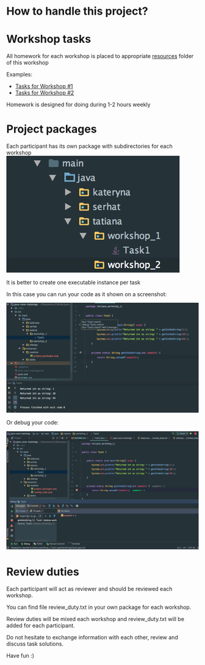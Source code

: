 How to handle this project?
===========================

Workshop tasks
==============

All homework for each workshop is placed to appropriate [resources](https://github.com/tpolishchuk/java-core-trainings/tree/master/src/main/resources/tasks) folder of this workshop

Examples:
* [Tasks for Workshop #1](https://github.com/tpolishchuk/java-core-trainings/tree/master/src/main/resources/tasks/workshop_1)
* [Tasks for Workshop #2](https://github.com/tpolishchuk/java-core-trainings/tree/master/src/main/resources/tasks/workshop_2)

Homework is designed for doing during 1-2 hours weekly

Project packages
================

Each participant has its own package with subdirectories for each workshop 
![Folders structure](src/main/resources/readme/project_packages.png?raw=true "Folders structure")

It is better to create one executable instance per task

In this case you can run your code as it shown on a screenshot:

![Running code](src/main/resources/readme/running_code.png?raw=true "Running code")

Or debug your code:

![Debugging code](src/main/resources/readme/debugging_code.png?raw=true "Debugging code")

Review duties
=============

Each participant will act as reviewer and should be reviewed each workshop.

You can find file review_duty.txt in your own package for each workshop.

Review duties will be mixed each workshop and review_duty.txt will be added for each participant.

Do not hesitate to exchange information with each other, review and discuss task solutions.

Have fun :)
